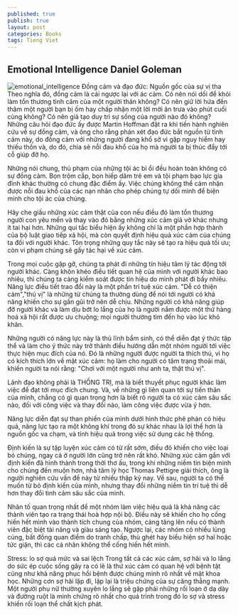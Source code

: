 ```yaml
---
published: true
publish: true
layout: post
categories: Books
tags: Tieng Viet
---
```

## Emotional Intelligence Daniel Goleman
![emotional_intelligence]({{site.baseurl}}/images/IMG_2803.jpg)
Đồng cảm và đạo đức: Nguồn gốc của sự vị tha
Theo nghĩa đó, đồng cảm là cái ngược lại với ác cảm. Có nên nói dối để khỏi làm tổn thương tình cảm của một người thân không? Có nên giữ lời hứa đến thăm một người bạn bị ốm hay chấp nhận một lời mời ăn trưa vào phút cuối cùng không? Có nên giả tạo duy trì sự sống của người nào đó không? Những câu hỏi đạo đức ấy được Martin Hoffman đặt ra khi tiến hành nghiên cứu về sự đồng cảm, và ông cho rằng phán xét đạo đức bắt nguồn từ tình cảm này, do đồng cảm với những người đang khổ sở vì gặp nguy hiểm hay thiếu thốn và, do đó, chia sẻ nỗi đau khổ của họ mà người ta bị thúc đẩy tới cỗ giúp đỡ họ. 

Những nói chung, thủ phạm của những tội ác bỉ ổi đều hoàn toàn không có sự đồng cảm. Bọn trộm cắp, bọn hiếp dâm trẻ em và tội phạm bạo lực gia đình khác thường có chung đặc điểm ấy. Việc chúng không thể cảm nhận được nỗi đau khổ của các nạn nhân cho phép chúng tự dối mình để biện minh cho tội ác của chúng.

Hãy che giấu những xúc cảm thật của con nếu điều đó làm tổn thương người con yêu mến và thay vào đó bằng những xúc cảm giả vờ khác nhưng ít tai hại hơn. Những qui tắc biểu hiện ấy không chỉ là một phần hợp thành của bộ luật giao tiếp xã hội, mà còn quyết định hiệu quả xúc cảm của chúng ta đối với người khác. Tôn trọng những quy tắc này sẽ tạo ra hiệu quả tối ưu; còn vi phạm chúng sẽ gấy tác hại về xúc cảm. 

Trong mọi cuộc gặp gỡ, chúng ta phát đi những tín hiệu tâm lý tác động tới người khác. Càng khôn khéo điều tiết quan hệ của mình với người khác bao nhiêu, thì chúng ta càng kiểm soát được tín hiệu do mình phát đi bấy nhiêu. Năng lực điều tiết trao đổi này là một phần trí tuệ xúc cảm. "Dễ có thiện cảm","thú vị" là những từ chúng ta thường dùng để nói tới người có khả năng khiến cho sự gần gũi trở nên dễ chịu. Những người có khả năng giúp đỡ người khác và làm dịu bớt lo lắng của họ là người nắm được một thứ hàng hoá xã hội rất được ưu chuộng; mọi người thường tìm đến họ vào lúc khó khăn.

Những người có năng lực này là thủ lĩnh bẩm sinh, có thể diễn đạt ý thức tập thể và làm cho ý thức này trở thành điều hướng dẫn một nhóm người tới việc thực hiện mục đích của nó. Đó là những người được người ta thích thú, vì họ có kích thích lớn về mặt xúc cảm: họ làm cho người có tâm trạng thoải mái, khiến người ta nói rằng: "Chơi với một người như anh ta, thật thú vị". 

Lãnh đạo không phải là THỐNG TRỊ, mà là biết thuyết phục người khác làm việc để đạt tới mục đích chung. Và, về những gì liên quan tới sự tiến thân của mình, chẳng có gì quan trọng hơn là biết rõ người ta có xúc cảm sâu sắc nào, đối với công việc và thay đổi nào, làm công việc được vừa ý hơn. 

Năng lực diễn đạt sự than phiền của mình dưới hình thức phê phán có hiệu quả, năng lực tạo ra một không khí trong đó sự khác nhau là lợi thế hơn là nguồn gốc va chạm, và tính hiệu quả trong việc sử dụng các hệ thống. 

Định kiến là sự tập luyện xúc cảm có từ rất sớm, điều đó khiến cho việc loại bỏ chúng, ngay cả ở người lớn cũng trở nên rất khó. Những xúc cảm gắn với định kiến đã hình thành trong thời thơ ấu, trong khi những niềm tin biện minh cho chúng đến muộn hơn, nhà tâm lý học Thomas Pettigre giải thích, ông là người nghiên cứu vấn đề này từ nhiều thập kỷ nay. Về sau, người ta có thể muốn từ bỏ định kiến của mình, nhưng thay đổi những niềm tin trí tuệ thì dễ hơn thay đổi tình cảm sâu sắc của mình. 

Nhân tố quan trọng nhất để một nhóm làm việc hiệu quả là khả năng các thành viên tạo ra trạng thái hoà hợp nội bộ. Điều này sẽ khiến cho họ cống hiến hết mình vào thành tích chung của nhóm, càng tăng lên nếu có thành viên đặc biệt tài năng và giàu sáng tạo. Ngược lại, các nhóm có nhiều lủng củng, bất đồng quan điểm do tranh chấp, thù ghét hay biểu hiện sợ haĩ hoặc tức giận, thì các cá nhân không thể cống hiến hết mình. 

Stress: lo sợ quá mức và sai lệch
Trong tất cả các xúc cảm, sợ hãi và lo lắng do sức ép cuộc sống gây ra có lẽ là thứ xúc cảm có quan hệ với bệnh tật cũng như khả năng phục hồi bệnh  được chúng minh rõ nhất về mặt khoa học. Những cơn sợ hãi lặp đi, lặp lại là triệu chứng của sự căng thẳng mạnh. Một người phụ nữ thường xuyên lo lắng sẽ gặp phải những rối loạn ở dạ dày và đường ruột là minh chứng rõ nhất cho quá trình trong đó lo sợ và stress khiến rối loạn thể chất kịch phát.
